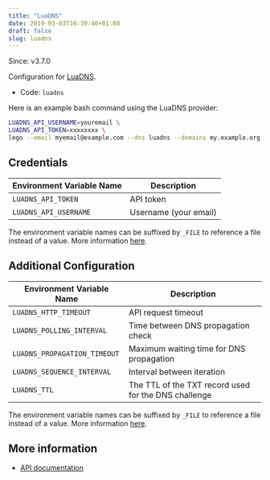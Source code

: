 ```yaml
---
title: "LuaDNS"
date: 2019-03-03T16:39:46+01:00
draft: false
slug: luadns
---
```


<!-- THIS DOCUMENTATION IS AUTO-GENERATED. PLEASE DO NOT EDIT. -->
<!-- providers/dns/luadns/luadns.toml -->
<!-- THIS DOCUMENTATION IS AUTO-GENERATED. PLEASE DO NOT EDIT. -->

Since: v3.7.0

Configuration for [LuaDNS](https://luadns.com).


<!--more-->

- Code: `luadns`

Here is an example bash command using the LuaDNS provider:

```bash
LUADNS_API_USERNAME=youremail \
LUADNS_API_TOKEN=xxxxxxxx \
lego --email myemail@example.com --dns luadns --domains my.example.org run
```




## Credentials

| Environment Variable Name | Description |
|-----------------------|-------------|
| `LUADNS_API_TOKEN` | API token |
| `LUADNS_API_USERNAME` | Username (your email) |

The environment variable names can be suffixed by `_FILE` to reference a file instead of a value.
More information [here](/lego/dns/#configuration-and-credentials).


## Additional Configuration

| Environment Variable Name | Description |
|--------------------------------|-------------|
| `LUADNS_HTTP_TIMEOUT` | API request timeout |
| `LUADNS_POLLING_INTERVAL` | Time between DNS propagation check |
| `LUADNS_PROPAGATION_TIMEOUT` | Maximum waiting time for DNS propagation |
| `LUADNS_SEQUENCE_INTERVAL` | Interval between iteration |
| `LUADNS_TTL` | The TTL of the TXT record used for the DNS challenge |

The environment variable names can be suffixed by `_FILE` to reference a file instead of a value.
More information [here](/lego/dns/#configuration-and-credentials).




## More information

- [API documentation](https://luadns.com/api.html)

<!-- THIS DOCUMENTATION IS AUTO-GENERATED. PLEASE DO NOT EDIT. -->
<!-- providers/dns/luadns/luadns.toml -->
<!-- THIS DOCUMENTATION IS AUTO-GENERATED. PLEASE DO NOT EDIT. -->
